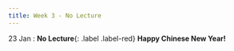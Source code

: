 ```yaml
---
title: Week 3 - No Lecture
---
```


23 Jan
: **No Lecture**{: .label .label-red} __Happy Chinese New Year!__
